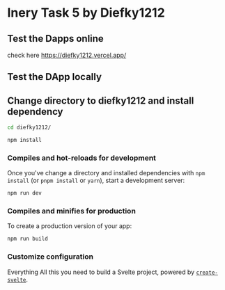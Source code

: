 # Inery Task 5 by Diefky1212

## Test the Dapps online
check here <a href="DEMO">https://diefky1212.vercel.app/</a>

## Test the DApp locally

## Change directory to diefky1212 and install dependency

```bash
cd diefky1212/
```

```bash
npm install
```

### Compiles and hot-reloads for development
Once you've change a directory and installed dependencies with `npm install` (or `pnpm install` or `yarn`), start a development server:

```bash
npm run dev
```

### Compiles and minifies for production
To create a production version of your app:

```bash
npm run build
```

### Customize configuration
Everything All this you need to build a Svelte project, powered by [`create-svelte`](https://github.com/sveltejs/kit/tree/master/packages/create-svelte).